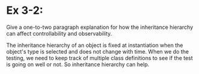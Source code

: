 # Ex 3-2: #
Give a one-to-two paragraph explanation for how the inheritance
hierarchy can affect controllability and observability.

The inheritance hierarchy of an object is fixed at instantiation when the object's type is selected and does not change with time. When we do the testing, we need to keep track of multiple class definitions to see if the test is going on well or not. So inheritance hierarchy can help.
